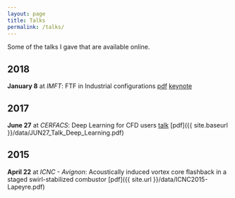 ```yaml
---
layout: page
title: Talks
permalink: /talks/
---
```


Some of the talks I gave that are available online.

2018
---

**January 8** at *IMFT*: FTF in Industrial configurations [pdf](https://www.dropbox.com/s/r4y0nsofjb25ux0/avbp2global.pdf?dl=1) [keynote](https://www.dropbox.com/s/9z5zxivyh5ad31l/avbp2global.key?dl=1)

2017
---

**June 27** at *CERFACS*: Deep Learning for CFD users [talk](http://hypnos.cerfacs.fr/videos/?video=MEDIA170627163436093) [pdf]({{ site.baseurl }}/data/JUN27_Talk_Deep_Learning.pdf)

2015
---
**April 22** at *ICNC - Avignon*: Acoustically induced vortex core flashback in a staged swirl-stabilized combustor [pdf]({{ site.url }}/data/ICNC2015-Lapeyre.pdf)
